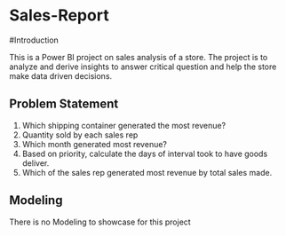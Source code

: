 # Sales-Report

#Introduction

This is a Power BI project on sales analysis of a store. The project is to analyze and derive insights to answer critical question and help the store make data driven decisions. 

## Problem Statement

1. Which shipping container generated the most revenue?
2. Quantity sold by each sales rep
3. Which month generated most revenue?
4. Based on priority, calculate the days of interval took to have goods deliver.
5. Which of the sales rep generated most revenue by total sales made.


## Modeling

There is no Modeling to showcase for this project


